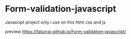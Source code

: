 # Form-validation-javascript
Javascipt project
only i use on this html css and js

preview https://faturrar.github.io/Form-validation-javascript/
